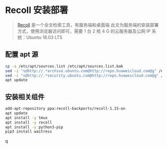 # Recoll  安装部署
>  [Recoll](https://www.lesbonscomptes.com/recoll/) 是一个全文检索工具，有服务端和桌面端
> 此文为服务端的安装部署方式，使用浏览器访问即可，需要 1 台 2 核 4 G 的云服务器及公网 IP
> 系统：Ubuntu 18.03 LTS

## 配置 apt 源
```bash
cp -a /etc/apt/sources.list /etc/apt/sources.list.bak
sed -i "s@http://.*archive.ubuntu.com@http://repo.huaweicloud.com@g" /etc/apt/sources.list
sed -i "s@http://.*security.ubuntu.com@http://repo.huaweicloud.com@g" /etc/apt/sources.list
apt update
```

## 安装相关组件
```bash
add-apt-repository ppa:recoll-backports/recoll-1.15-on
apt update
apt install -y tmux
apt install -y recoll
apt install -y python3-pip
pip3 install waitress
```
q